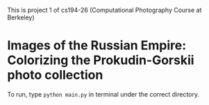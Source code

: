 This is project 1 of cs194-26 (Computational Photography Course at Berkeley)

# Images of the Russian Empire: Colorizing the Prokudin-Gorskii photo collection

To run, type `python main.py` in terminal under the correct directory.